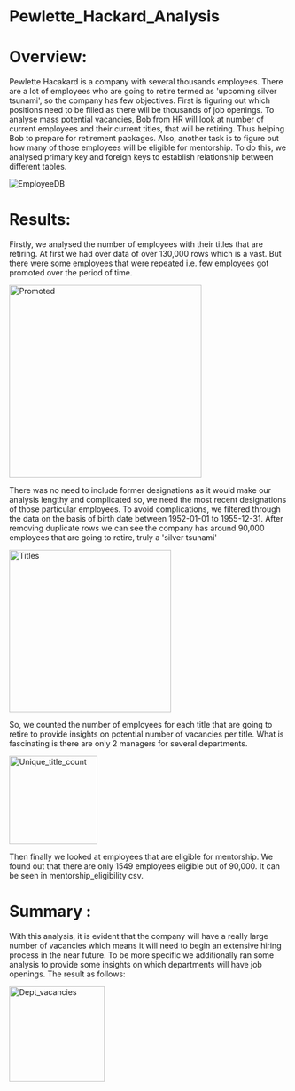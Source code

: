 # Pewlette_Hackard_Analysis

# Overview:

Pewlette Hacakard is a company with several thousands employees. There are a lot of employees who are going to retire termed as 'upcoming silver tsunami', so the company has few objectives. First is figuring out which positions need to be filled as there will be thousands of job openings. To analyse mass potential vacancies, Bob from HR will look at number of current employees and their current titles, that will be retiring. Thus helping Bob to prepare for retirement packages. Also, another task is to figure out how many of those employees will be eligible for mentorship. To do this, we analysed primary key and foreign keys to establish relationship between different tables.

![EmployeeDB](https://user-images.githubusercontent.com/86980240/137598238-4c639c2d-a0e4-469a-bf53-cc400d441341.png)


# Results: 

Firstly, we analysed the number of employees with their titles that are retiring. At first we had over data of over 130,000 rows which is a vast. But there were some employees that were repeated i.e. few employees got promoted over the period of time.

<img width="347" alt="Promoted" src="https://user-images.githubusercontent.com/86980240/137598474-f1ecdec8-f101-4003-9672-96e7e6397459.png">

There was no need to include former designations as it would make our analysis lengthy and complicated so, we need the most recent designations of those particular employees. To avoid complications, we filtered through the data on the basis of birth date between 1952-01-01 to 1955-12-31. After removing duplicate rows we can see the company has around 90,000 employees that are going to retire, truly a 'silver tsunami'

<img width="292" alt="Titles" src="https://user-images.githubusercontent.com/86980240/137598344-8462871a-c86d-4792-9101-d14b29559b6b.png">

So, we counted the number of employees for each title that are going to retire to provide insights on potential number of vacancies per title. What is fascinating is there are only 2 managers for several departments.

<img width="159" alt="Unique_title_count" src="https://user-images.githubusercontent.com/86980240/137598229-d57b78f4-c448-4d97-87b5-4d4f79a33f32.png">

Then finally we looked at employees that are eligible for mentorship. We found out that there are only 1549 employees eligible out of 90,000. It can be seen in mentorship_eligibility csv.


# Summary :

With this analysis, it is evident that the company will have a really large number of vacancies which means it will need to begin an extensive hiring process in the near future. To be more specific we additionally ran some analysis to provide some insights on which departments will have job openings. The result as follows:

<img width="172" alt="Dept_vacancies" src="https://user-images.githubusercontent.com/86980240/137612411-3750d455-bb65-4c1c-93b3-b14512f5455f.png">



